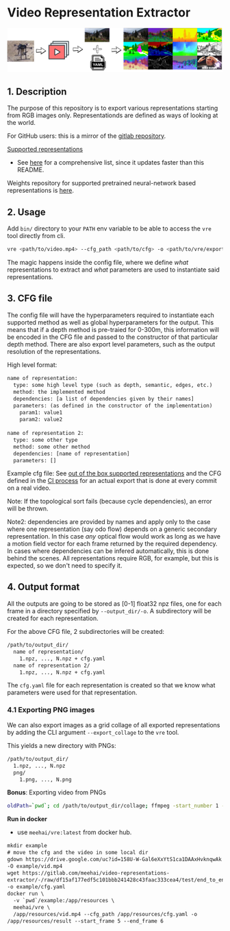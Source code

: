 # Video Representation Extractor

![logo](logo.png)

## 1. Description

The purpose of this repository is to export various representations starting from RGB images only. Representationds are
defined as ways of looking at the world.

For GitHub users: this is a mirror of the
[gitlab repository](https://gitlab.com/meehai/video-representations-extractor).

<u>Supported representations</u>

-   See [here](vre/representations/get_representation.py) for a comprehensive list, since it updates faster
than this README.

Weights repository for supported pretrained neural-network based representations is
[here](https://drive.google.com/drive/folders/1bWKEAiTXDpgaY2YOAFBvMqqyOGSafoIm?usp=sharing).

## 2. Usage

Add `bin/` directory to your `PATH` env variable to be able to access the `vre` tool directly from cli.

```bash
vre <path/to/video.mp4> --cfg_path <path/to/cfg> -o <path/to/vre/export/dir>
```

The magic happens inside the config file, where we define *what* representations to extract and *what* parameters are
used to instantiate said representations.

## 3. CFG file

The config file will have the hyperparameters required to instantiate each supported method as well as global
hyperparameters for the output. This means that if a depth method is pre-traied for 0-300m, this information will be
encoded in the CFG file and passed to the constructor of that particular depth method. There are also export level
parameters, such as the output resolution of the representations.

High level format:

```
name of representation:
  type: some high level type (such as depth, semantic, edges, etc.)
  method: the implemented method
  dependencies: [a list of dependencies given by their names] 
  parameters: (as defined in the constructor of the implementation)
    param1: value1
    param2: value2

name of representation 2:
  type: some other type
  method: some other method
  dependencies: [name of representation]
  parameters: []
```

Example cfg file: See [out of the box supported representations](cfgs/testCfg_ootb.yaml) and the CFG defined in
the [CI process](.gitlab-ci.yml) for an actual export that is done at every commit on a real video.

Note: If the topological sort fails (because cycle dependencies), an error will be thrown.

Note2: dependencies are provided by names and apply only to the case where one representation (say odo flow) depends
on a generic secondary representation. In this case *any* optical flow would work as long as we have a motion field
vector for each frame returned by the required dependency. In cases where dependencies can be infered automatically,
this is done behind the scenes. All representations require RGB, for example, but this is expected, so we don't need
to specify it.

## 4. Output format

All the outputs are going to be stored as [0-1] float32 npz files, one for each frame in a directory specified by
`--output_dir/-o`. A subdirectory will be created for each representation.

For the above CFG file, 2 subdirectories will be created:

```
/path/to/output_dir/
  name of representation/
    1.npz, ..., N.npz + cfg.yaml
  name of representation 2/
    1.npz, ..., N.npz + cfg.yaml
```

The `cfg.yaml` file for each representation is created so that we know what parameters were used for that
representation.

### 4.1 Exporting PNG images

We can also export images as a grid collage of all exported representations by adding the CLI argument
`--export_collage` to the `vre` tool.

This yields a new directory with PNGs:

```
/path/to/output_dir/
  1.npz, ..., N.npz
  png/
    1.png, ..., N.png
```

**Bonus**: Exporting video from PNGs

```bash
oldPath=`pwd`; cd /path/to/output_dir/collage; ffmpeg -start_number 1 -framerate 30 -i %d.png -c:v libx264 -pix_fmt yuv420p $oldPath/collage.mp4; cd -;
```

**Run in docker**
- use `meehai/vre:latest` from docker hub.

```
mkdir example
# move the cfg and the video in some local dir
gdown https://drive.google.com/uc?id=158U-W-Gal6eXxYtS1ca1DAAxHvknqwAk -O example/vid.mp4
wget https://gitlab.com/meehai/video-representations-extractor/-/raw/df15af177edf5c101bbb241428c43faac333cea4/test/end_to_end/imgur/cfg.yaml -o example/cfg.yaml
docker run \
  -v `pwd`/example:/app/resources \
  meehai/vre \
  /app/resources/vid.mp4 --cfg_path /app/resources/cfg.yaml -o /app/resources/result --start_frame 5 --end_frame 6
```
